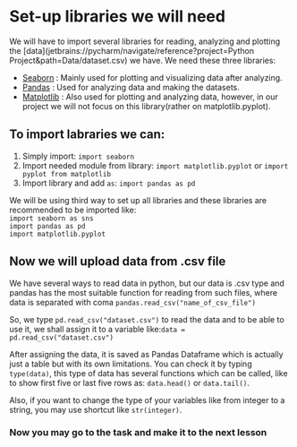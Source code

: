 # Set-up libraries we will need

We will have to import several libraries for reading, analyzing and plotting the [data](jetbrains://pycharm/navigate/reference?project=Python Project&path=Data/dataset.csv) we have.
We need these three libraries:
- [Seaborn](https://seaborn.pydata.org/) : Mainly used for plotting and visualizing data after analyzing.
- [Pandas](https://pandas.pydata.org/) : Used for analyzing data and making the datasets.
- [Matplotlib](https://matplotlib.org/) : Also used for plotting and analyzing data, however, in our project we will not focus on this library(rather on matplotlib.pyplot).

## To import labraries we can:
1. Simply import: `import seaborn` 
2. Import needed module from library: `import matplotlib.pyplot` or `import pyplot from matplotlib`
3. Import library and add `as`: `import pandas as pd`

We will be using third way to set up all libraries and these libraries are recommended to be imported like:\
`import seaborn as sns`\
`import pandas as pd`\
`import matplotlib.pyplot`

## Now we will upload data from .csv file
We have several ways to read data in python, but our data is .csv type and pandas has the most suitable function for reading from such files, where data is separated with coma
`pandas.read_csv("name_of_csv_file")`

So, we type `pd.read_csv("dataset.csv")` to read the data and to be able to use it,
we shall assign it to a variable like:`data = pd.read_csv("dataset.csv")`

After assigning the data, it is saved as Pandas Dataframe which is actually just a table but with its own limitations.
You can check it by typing `type(data)`, this type of data has several functions which can be called, like to show first five or last five rows as:
`data.head()` or `data.tail()`.

Also, if you want to change the type of your variables like from integer to a string, you may use shortcut like `str(integer)`.

### Now you may go to the task and make it to the next lesson



